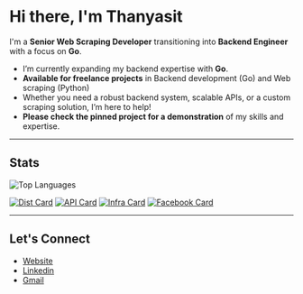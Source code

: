 # Hi there, I'm Thanyasit 

I'm a **Senior Web Scraping Developer** transitioning into **Backend Engineer** with a focus on **Go**. 

- I’m currently expanding my backend expertise with **Go**.
- **Available for freelance projects** in Backend development (Go) and Web scraping (Python)
- Whether you need a robust backend system, scalable APIs, or a custom scraping solution, I’m here to help!
- **Please check the pinned project for a demonstration** of my skills and expertise.

---

## Stats

![Top Languages](https://github-readme-stats.vercel.app/api/top-langs/?username=opplieam&theme=dark&hide=Jupyter%20Notebook,smarty,javascript,java&size_weight=0.5&count_weight=0.5&layout=donut)

[![Dist Card](https://github-readme-stats.vercel.app/api/pin/?username=opplieam&repo=bb-dist-noti&theme=dark&show_owner=true&description_lines_count=4)](https://github.com/opplieam/bb-dist-noti)
[![API Card](https://github-readme-stats.vercel.app/api/pin/?username=opplieam&repo=bb-admin-api&theme=dark&show_owner=true&description_lines_count=4)](https://github.com/opplieam/bb-admin-api)
[![Infra Card](https://github-readme-stats.vercel.app/api/pin/?username=opplieam&repo=bb-k8s-infra&theme=dark&show_owner=true&description_lines_count=3)](https://github.com/opplieam/bb-k8s-infra)
[![Facebook Card](https://github-readme-stats.vercel.app/api/pin/?username=opplieam&repo=FacebookCrawler&theme=dark&show_owner=true&description_lines_count=4)](https://github.com/opplieam/FacebookCrawler)

---

## Let's Connect

- [Website](https://thanyasit.dev)
- [Linkedin](https://www.linkedin.com/in/thanyasit-l/)
- [Gmail](mailto:opp.thanyasit@gmail.com)

